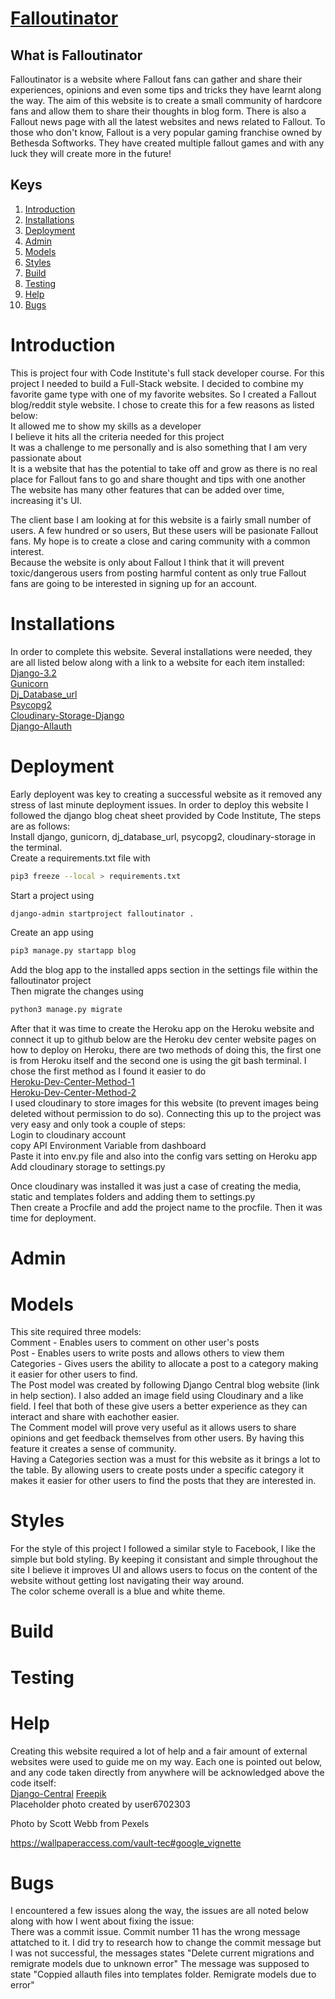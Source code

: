 # [Falloutinator](https://falloutinator.herokuapp.com/)  

## What is Falloutinator
Falloutinator is a website where Fallout fans can gather and share their experiences, opinions and even some tips and tricks they have learnt along the way. The aim of this website is to create a small community of hardcore fans and allow them to share their thoughts in blog form. There is also a Fallout news page with all the latest websites and news related to Fallout. To those who don't know, Fallout is a very popular gaming franchise owned by Bethesda Softworks. They have created multiple fallout games and with any luck they will create more in the future!

## Keys  
1. [ Introduction ](#introduction)
2. [ Installations ](#installations)
3. [ Deployment ](#deployment)
4. [ Admin ](#admin)
5. [ Models ](#models)
6. [ Styles ](#styles)
7. [ Build ](#build)
8. [Testing ](#testing)
9. [ Help ](#help)
10. [ Bugs ](#bugs)

<a name="introduction"></a>
# Introduction
This is project four with Code Institute's full stack developer course. For this project I needed to build a Full-Stack website. I decided to combine my favorite game type with one of my favorite websites. So I created a Fallout blog/reddit style website. I chose to create this for a few reasons as listed below:  
It allowed me to show my skills as a developer  
I believe it hits all the criteria needed for this project  
It was a challenge to me personally and is also something that I am very passionate about  
It is a website that has the potential to take off and grow as there is no real place for Fallout fans to go and share thought and tips with one another  
The website has many other features that can be added over time, increasing it's UI.  

The client base I am looking at for this website is a fairly small number of users. A few hundred or so users, But these users will be pasionate Fallout fans. My hope is to create a close and caring community with a common interest.  
Because the website is only about Fallout I think that it will prevent toxic/dangerous users from posting harmful content as only true Fallout fans are going to be interested in signing up for an account.

<a name="installations"></a>
# Installations
In order to complete this website. Several installations were needed, they are all listed below along with a link to a website for each item installed:  
[Django-3.2](https://docs.djangoproject.com/en/4.0/releases/3.2/)  
[Gunicorn](https://gunicorn.org/)  
[Dj_Database_url](https://pypi.org/project/dj-database-url/)  
[Psycopg2](https://pypi.org/project/psycopg2/)  
[Cloudinary-Storage-Django](https://pypi.org/project/django-cloudinary-storage/)  
[Django-Allauth](https://django-allauth.readthedocs.io/en/latest/installation.html)  


<a name="deployment"></a>
# Deployment
Early deployent was key to creating a successful website as it removed any stress of last minute deployment issues. 
In order to deploy this website I followed the django blog cheat sheet provided by Code Institute, The steps are as follows:  
Install django, gunicorn, dj_database_url, psycopg2, cloudinary-storage in the terminal.  
Create a requirements.txt file with 
```bash
pip3 freeze --local > requirements.txt
```  
Start a project using 
```bash
django-admin startproject falloutinator .
```  
Create an app using 
```bash
pip3 manage.py startapp blog
```  
Add the blog app to the installed apps section in the settings file within the falloutinator project  
Then migrate the changes using  
```bash
python3 manage.py migrate
```  
After that it was time to create the Heroku app on the Heroku website and connect it up to github below are the Heroku dev center website pages on how to deploy on Heroku, there are two methods of doing this, the first one is from Heroku itself and the second one is using the git bash terminal. I chose the first method as I found it easier to do  
[Heroku-Dev-Center-Method-1](https://devcenter.heroku.com/articles/github-integration)  
[Heroku-Dev-Center-Method-2](https://devcenter.heroku.com/articles/git)  
I used cloudinary to store images for this website (to prevent images being deleted without permission to do so). Connecting this up to the project was very easy and only took a couple of steps:  
Login to cloudinary account  
copy API Environment Variable from dashboard  
Paste it into env.py file and also into the config vars setting on Heroku app  
Add cloudinary storage to settings.py  

Once cloudinary was installed it was just a case of creating the media, static and templates folders and adding them to settings.py  
Then create a Procfile and add the project name to the procfile. Then it was time for deployment.

<a name="admin"></a>
# Admin

<a name="models"></a>
# Models
This site required three models:  
Comment - Enables users to comment on other user's posts  
Post - Enables users to write posts and allows others to view them  
Categories - Gives users the ability to allocate a post to a category making it easier for other users to find.  
The Post model was created by following Django Central blog website (link in help section). I also added an image field using Cloudinary and a like field. I feel that both of these give users a better experience as they can interact and share with eachother easier.  
The Comment model will prove very useful as it allows users to share opinions and get feedback themselves from other users. By having this feature it creates a sense of community.  
Having a Categories section was a must for this website as it brings a lot to the table. By allowing users to create posts under a specific category it makes it easier for other users to find the posts that they are interested in.  

<a name="styles"></a>
# Styles
For the style of this project I followed a similar style to Facebook, I like the simple but bold styling. By keeping it consistant and simple throughout the site I believe it improves UI and allows users to focus on the content of the website without getting lost navigating their way around.  
The color scheme overall is a blue and white theme.

<a name="build"></a>
# Build

<a name="testing"></a>
# Testing

<a name="help"></a>
# Help
Creating this website required a lot of help and a fair amount of external websites were used to guide me on my way. Each one is pointed out below, and any code taken directly from anywhere will be acknowledged above the code itself:  
[Django-Central](https://djangocentral.com/building-a-blog-application-with-django/)
[Freepik](www.freepik.com)  
Placeholder photo created by user6702303

Photo by Scott Webb from Pexels

https://wallpaperaccess.com/vault-tec#google_vignette
<a name="bugs"></a>
# Bugs
I encountered a few issues along the way, the issues are all noted below along with how I went about fixing the issue:  
There was a commit issue. Commit number 11 has the wrong message attatched to it. I did try to research how to change the commit message but I was not successful, the messages states "Delete current migrations and remigrate models due to unknown error" The message was supposed to state "Coppied allauth files into templates folder. Remigrate models due to error"  
